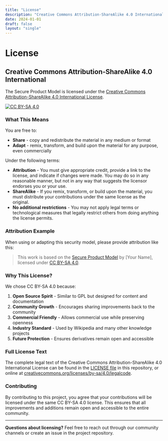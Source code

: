 ```yaml
---
title: "License"
description: "Creative Commons Attribution-ShareAlike 4.0 International License"
date: 2024-01-01
draft: false
layout: "single"
---
```


# License

## Creative Commons Attribution-ShareAlike 4.0 International

The Secure Product Model is licensed under the [Creative Commons Attribution-ShareAlike 4.0 International License](https://creativecommons.org/licenses/by-sa/4.0/).

[![CC BY-SA 4.0](/images/cc-by-sa-4.0.png)](https://creativecommons.org/licenses/by-sa/4.0/)

### What This Means

You are free to:

- **Share** - copy and redistribute the material in any medium or format
- **Adapt** - remix, transform, and build upon the material for any purpose, even commercially

Under the following terms:

- **Attribution** - You must give appropriate credit, provide a link to the license, and indicate if changes were made. You may do so in any reasonable manner, but not in any way that suggests the licensor endorses you or your use.
- **ShareAlike** - If you remix, transform, or build upon the material, you must distribute your contributions under the same license as the original.
- **No additional restrictions** - You may not apply legal terms or technological measures that legally restrict others from doing anything the license permits.

### Attribution Example

When using or adapting this security model, please provide attribution like this:

> This work is based on the [Secure Product Model](https://secureproductmodel.com) by [Your Name], licensed under [CC BY-SA 4.0](https://creativecommons.org/licenses/by-sa/4.0/).

### Why This License?

We chose CC BY-SA 4.0 because:

1. **Open Source Spirit** - Similar to GPL but designed for content and documentation
2. **Community Growth** - Encourages sharing improvements back to the community
3. **Commercial Friendly** - Allows commercial use while preserving openness
4. **Industry Standard** - Used by Wikipedia and many other knowledge projects
5. **Future Protection** - Ensures derivatives remain open and accessible

### Full License Text

The complete legal text of the Creative Commons Attribution-ShareAlike 4.0 International License can be found in the [LICENSE file](https://github.com/your-username/secure-product-framework/blob/main/LICENSE) in this repository, or online at [creativecommons.org/licenses/by-sa/4.0/legalcode](https://creativecommons.org/licenses/by-sa/4.0/legalcode).

### Contributing

By contributing to this project, you agree that your contributions will be licensed under the same CC BY-SA 4.0 license. This ensures that all improvements and additions remain open and accessible to the entire community.

---

**Questions about licensing?** Feel free to reach out through our community channels or create an issue in the project repository.